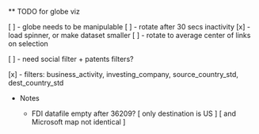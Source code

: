 ** TODO for globe viz

  [ ] - globe needs to be manipulable
  [ ] - rotate after 30 secs inactivity
  [x] - load spinner, or make dataset smaller
  [ ] - rotate to average center of links on selection

  [ ] - need social filter + patents filters?

  [x] - filters: business_activity, investing_company,
                 source_country_std, dest_country_std



* Notes

  - FDI datafile empty after 36209?
    [ only destination is US ]
    [ and Microsoft map not identical ]
